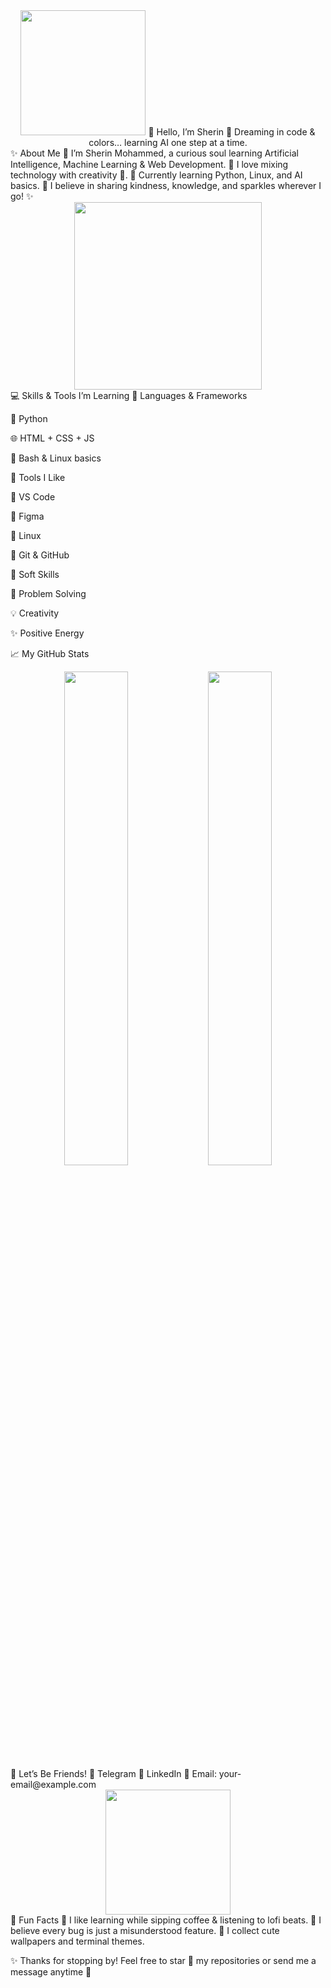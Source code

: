 <div align="center"> <img src="https://media.giphy.com/media/v1.Y2lkPTc5MGI3NjExZjF2bHpybGl2NGk3N3ZmcTBzY25uMHNrb2l6N3ExdWN3aTg1c3oycCZlcD12MV9naWZzX3NlYXJjaCZjdD1n/AjY6xg9mOZlDOxMp7d/giphy.gif" width="200" />
🌸 Hello, I’m Sherin 👋
Dreaming in code & colors… learning AI one step at a time.

</div>
✨ About Me
🌷 I’m Sherin Mohammed, a curious soul learning Artificial Intelligence, Machine Learning & Web Development.
🩷 I love mixing technology with creativity 🌈.
🎀 Currently learning Python, Linux, and AI basics.
💌 I believe in sharing kindness, knowledge, and sparkles wherever I go! ✨

<div align="center"> <img src="https://media.giphy.com/media/v1.Y2lkPTc5MGI3NjExM2l3eGFmcHkwcm5hNWV0cTJuN3EyZDJqajF6enBsbzQ2Z3V1dHJ0bCZlcD12MV9naWZzX3NlYXJjaCZjdD1n/muGYyrK2Gxf7Fb3MRK/giphy.gif" width="300"/> </div>
💻 Skills & Tools I’m Learning
🎨 Languages & Frameworks

🐍 Python

🌐 HTML + CSS + JS

🖤 Bash & Linux basics

🧸 Tools I Like

📝 VS Code

🎨 Figma

🐧 Linux

🧰 Git & GitHub

🦄 Soft Skills

🌟 Problem Solving

💡 Creativity

✨ Positive Energy

📈 My GitHub Stats
<div align="center"> <img src="https://github-readme-stats.vercel.app/api?username=your-github-username&show_icons=true&theme=cobalt" width="45%"/> <img src="https://github-readme-stats.vercel.app/api/top-langs/?username=your-github-username&layout=compact&theme=cobalt" width="45%"/> </div>
🌸 Let’s Be Friends!
💌 Telegram
💼 LinkedIn
📮 Email: your-email@example.com

<div align="center"> <img src="https://media.giphy.com/media/v1.Y2lkPTc5MGI3NjExaW12OG1mbml3ZzFpMGpxemlpcWx2ZTRrbWNydGZubmxoNmF0NmU3cCZlcD12MV9naWZzX3NlYXJjaCZjdD1n/JmD28tKzJjv0k/giphy.gif" width="200"/> </div>
🌟 Fun Facts
🌈 I like learning while sipping coffee & listening to lofi beats.
💖 I believe every bug is just a misunderstood feature.
🦋 I collect cute wallpapers and terminal themes.

✨ Thanks for stopping by! Feel free to star 🌟 my repositories or send me a message anytime 💌
